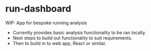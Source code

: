 # run-dashboard

WIP: App for bespoke running analysis

- Currently provides basic analysis functionality to be ran locally.
- Next steps to build out functionality to suit requirements.
- Then to build in to web app, React or similar.
